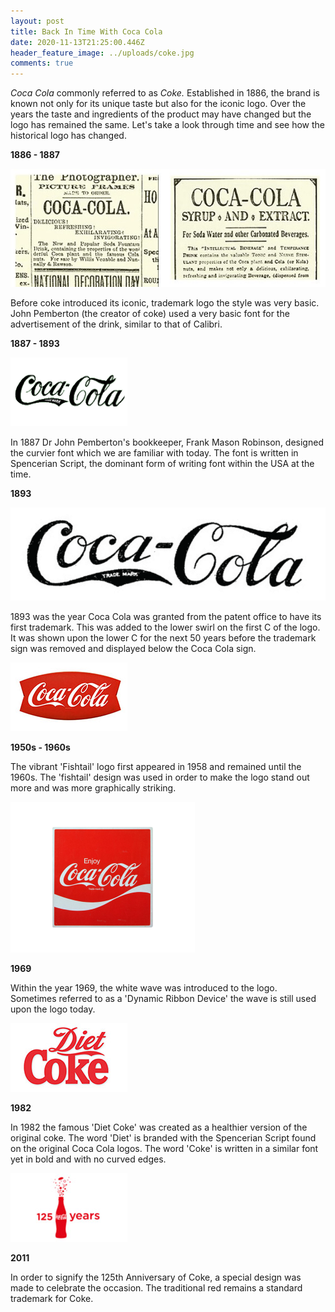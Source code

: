```yaml
---
layout: post
title: Back In Time With Coca Cola
date: 2020-11-13T21:25:00.446Z
header_feature_image: ../uploads/coke.jpg
comments: true
---
```

*Coca Cola* commonly referred to as *Coke.* Established in 1886, the brand is known not only for its unique taste but also for the iconic logo. Over the years the taste and ingredients of the product may have changed but the logo has remained the same. Let's take a look through time and see how the historical logo has changed.  

**1886 - 1887**

![](../uploads/first-coke.jpg)

Before coke introduced its iconic, trademark logo the style was very basic. John Pemberton (the creator of coke) used a very basic font for the advertisement of the drink, similar to that of Calibri. 

 **1887 - 1893**

![](../uploads/1887.png)

In 1887 Dr John Pemberton's bookkeeper, Frank Mason Robinson, designed the curvier font which we are familiar with today. The font is written in Spencerian Script, the dominant form of writing font within the USA at the time.

**1893** 

![](../uploads/1893.png)

1893 was the year Coca Cola was granted from the patent office to have its first trademark. This was added to the lower swirl on the first C of the logo. It was shown upon the lower C for the next 50 years before the trademark sign was removed and displayed below the Coca Cola sign.

![](../uploads/1958-to-1960.jpg)

**1950s - 1960s**

The vibrant 'Fishtail' logo first appeared in 1958 and remained until the 1960s. The 'fishtail' design was used in order to make the logo stand out more and was more graphically striking. 

![](../uploads/1969.png)

**1969**

Within the year 1969, the white wave was introduced to the logo. Sometimes referred to as a 'Dynamic Ribbon Device' the wave is still used upon the logo today. 

![](../uploads/1982.jpg)

**1982**

In 1982 the famous 'Diet Coke' was created as a healthier version of the original coke. The word 'Diet' is branded with the Spencerian Script found on the original Coca Cola logos. The word 'Coke' is written in a similar font yet in bold and with no curved edges. 

![](../uploads/aniversary.jpg)

**2011**

In order to signify the 125th Anniversary of Coke, a special design was made to celebrate the occasion. The traditional red remains a standard trademark for Coke.